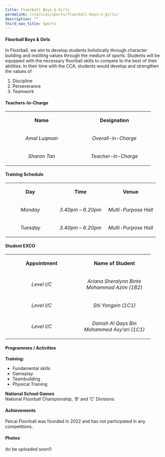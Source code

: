 ```yaml
---
title: Floorball Boys & Girls
permalink: /cca/ccas/sports/floorball-boys-n-girls/
description: ""
third_nav_title: Sports
---
```

<h4><strong>Floorball Boys & Girls</strong></h4>
<p>In Floorball, we aim to develop students holistically through character building and instilling values through the medium of sports. Students will be equipped with the necessary floorball skills to compete to the best of their abilities. In their time with the CCA, students would develop and strengthen the values of</p>
<ol>
<li>Discipline</li>
<li>Perseverance</li>
<li>Teamwork</li>
</ol>
<h4><strong>Teachers-In-Charge</strong></h4>
<table width="439">
<tbody>
<tr>
<td style="text-align: center;" width="219">
<p><strong>Name</strong></p>
</td>
<td style="text-align: center;" width="219">
<p><strong>Designation</strong></p>
</td>
</tr>
<tr>
<td style="text-align: center;" width="219">
<p><em>Amal Luqman</em></p>
</td>
<td style="text-align: center;" width="219">
<p><em>Overall-in-Charge</em></p>
</td>
</tr>
<tr>
<td style="text-align: center;" width="219">
<p><em>Sharon Tan</em></p>
</td>
<td style="text-align: center;" width="219">
<p><em>Teacher-in-Charge</em></p>
</td>
</tr>
</tbody>
</table>
<h4><strong>Training Schedule</strong></h4>
<table width="439">
<tbody>
<tr>
<td style="text-align: center;" width="146">
<p><strong>Day</strong></p>
</td>
<td style="text-align: center;" width="146">
<p><strong>Time</strong></p>
</td>
<td style="text-align: center;" width="146">
<p><strong>Venue</strong></p>
</td>
</tr>
<tr>
<td style="text-align: center;" width="146">
<p><em>Monday</em></p>
</td>
<td style="text-align: center;" width="146">
<p><em>3.40pm &ndash; 6.20pm</em></p>
</td>
<td style="text-align: center;" width="146">
<p><em>Multi-Purpose Hall</em></p>
</td>
</tr>
<tr>
<td style="text-align: center;" width="146">
<p><em>Tuesday</em></p>
</td>
<td style="text-align: center;" width="146">
<p><em>3.40pm &ndash; 6.20pm</em></p>
</td>
<td style="text-align: center;" width="146">
<p><em>Multi-Purpose Hall</em></p>
</td>
</tr>
</tbody>
</table>
<h4><strong>Student EXCO</strong></h4>
<table width="439">
<tbody>
<tr>
<td style="text-align: center;" width="219">
<p><strong>Appointment</strong></p>
</td>
<td style="text-align: center;" width="219">
<p><strong>Name of Student</strong></p>
</td>
</tr>
<tr>
<td style="text-align: center;" width="219">
<p><em>Level I/C</em></p>
</td>
<td style="text-align: center;" width="219">
<p><em>Ariana Sheralynn Binte Mohammad Azim (1B2)</em></p>
</td>
</tr>
<tr>
<td style="text-align: center;" width="219">
<p><em>Level I/C</em></p>
</td>
<td style="text-align: center;" width="219">
<p><em>Shi Yongxin (1C1)</em></p>
</td>
</tr>
<tr>
<td style="text-align: center;" width="219">
<p><em>Level I/C</em></p>
</td>
<td style="text-align: center;" width="219">
<p><em>Danish Al Qays Bin Mohammed Asy&rsquo;ari (1C1)</em></p>
</td>
</tr>
</tbody>
</table>
<h4><strong>Programmes / Activities</strong></h4>
<p><strong>Training:</strong></p>
<ul>
<li>Fundamental skills</li>
<li>Gameplay</li>
<li>Teambuilding</li>
<li>Physical Training</li>
</ul>
<p><strong>National School Games<br /></strong>National Floorball Championship, &lsquo;B&rsquo; and &lsquo;C&rsquo; Divisions</p>
<h4><strong>Achievements</strong></h4>
<p>Peicai Floorball was founded in 2022 and has not participated in any competitions.</p>
<h4><strong>Photos</strong></h4>
<p>(to be uploaded soon!)</p>